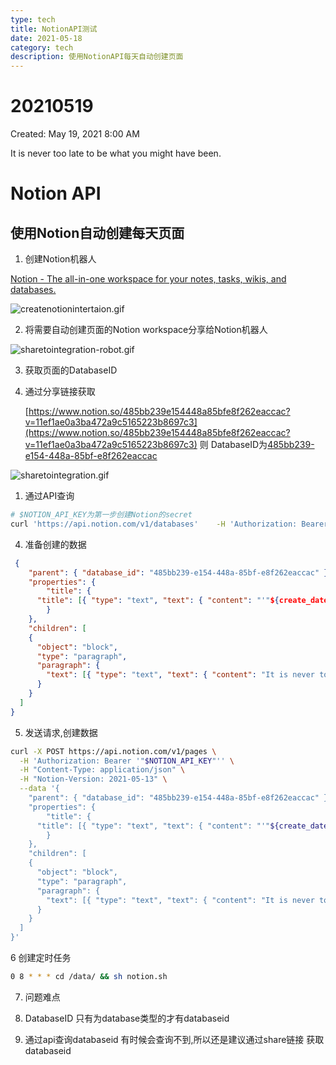 ```yaml
---
type: tech
title: NotionAPI测试
date: 2021-05-18
category: tech
description: 使用NotionAPI每天自动创建页面
---
```

# 20210519

Created: May 19, 2021 8:00 AM

It is never too late to be what you might have been.

# Notion API

## 使用Notion自动创建每天页面

1. 创建Notion机器人

[Notion - The all-in-one workspace for your notes, tasks, wikis, and databases.](https://www.notion.so/my-integrations)

![createnotionintertaion.gif]({{site.url}}/assets/createnotionintertaion.gif)

2. 将需要自动创建页面的Notion workspace分享给Notion机器人

![sharetointegration-robot.gif]({{site.url}}/assets/sharetointegration-robot.gif)

3. 获取页面的DatabaseID

1. 通过分享链接获取

    [https://www.notion.so/485bb239e154448a85bfe8f262eaccac?v=11ef1ae0a3ba472a9c5165223b8697c3](https://www.notion.so/485bb239e154448a85bfe8f262eaccac?v=11ef1ae0a3ba472a9c5165223b8697c3) 则 DatabaseID为[485bb239-e154-448a-85bf-e8f262eaccac](https://www.notion.so/485bb239e154448a85bfe8f262eaccac?v=11ef1ae0a3ba472a9c5165223b8697c3)

![sharetointegration.gif]({{site.url}}/assets/sharetointegration.gif)

1. 通过API查询

```bash
# $NOTION_API_KEY为第一步创建Notion的secret
curl 'https://api.notion.com/v1/databases'    -H 'Authorization: Bearer '"$NOTION_API_KEY"''    -H 'Notion-Version: 2021-05-13'
```

4. 准备创建的数据

```json
 {
    "parent": { "database_id": "485bb239-e154-448a-85bf-e8f262eaccac" },
    "properties": {
        "title": {
      "title": [{ "type": "text", "text": { "content": "'"${create_date}"'"} }]
        }
    },
    "children": [
    {
      "object": "block",
      "type": "paragraph",
      "paragraph": {
        "text": [{ "type": "text", "text": { "content": "It is never too late to be what you might have been." } }]
      }
    }
  ]
}
```

5. 发送请求,创建数据

```bash
curl -X POST https://api.notion.com/v1/pages \
  -H 'Authorization: Bearer '"$NOTION_API_KEY"'' \
  -H "Content-Type: application/json" \
  -H "Notion-Version: 2021-05-13" \
  --data '{
    "parent": { "database_id": "485bb239-e154-448a-85bf-e8f262eaccac" },
    "properties": {
        "title": {
      "title": [{ "type": "text", "text": { "content": "'"${create_date}"'"} }]
        }
    },
    "children": [
    {
      "object": "block",
      "type": "paragraph",
      "paragraph": {
        "text": [{ "type": "text", "text": { "content": "It is never too late to be what you might have been." } }]
      }
    }
  ]
}'
```

6 创建定时任务

```bash
0 8 * * * cd /data/ && sh notion.sh
```

7. 问题难点

1. DatabaseID  只有为database类型的才有databaseid 
2. 通过api查询databaseid 有时候会查询不到,所以还是建议通过share链接 获取databaseid